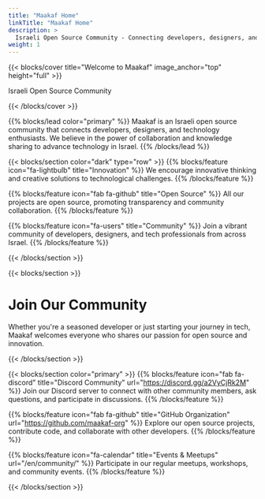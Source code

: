 ```yaml
---
title: "Maakaf Home"
linkTitle: "Maakaf Home"
description: >
  Israeli Open Source Community - Connecting developers, designers, and tech enthusiasts
weight: 1
---
```


{{< blocks/cover title="Welcome to Maakaf" image_anchor="top" height="full" >}}
<p class="lead mt-5">Israeli Open Source Community</p>
{{< /blocks/cover >}}

{{% blocks/lead color="primary" %}}
Maakaf is an Israeli open source community that connects developers, designers, and technology enthusiasts.
We believe in the power of collaboration and knowledge sharing to advance technology in Israel.
{{% /blocks/lead %}}

{{< blocks/section color="dark" type="row" >}}
{{% blocks/feature icon="fa-lightbulb" title="Innovation" %}}
We encourage innovative thinking and creative solutions to technological challenges.
{{% /blocks/feature %}}

{{% blocks/feature icon="fab fa-github" title="Open Source" %}}
All our projects are open source, promoting transparency and community collaboration.
{{% /blocks/feature %}}

{{% blocks/feature icon="fa-users" title="Community" %}}
Join a vibrant community of developers, designers, and tech professionals from across Israel.
{{% /blocks/feature %}}

{{< /blocks/section >}}

{{< blocks/section >}}
<div class="col">
<h1 class="text-center">Join Our Community</h1>
<p class="text-center">
Whether you're a seasoned developer or just starting your journey in tech, 
Maakaf welcomes everyone who shares our passion for open source and innovation.
</p>
</div>

{{< /blocks/section >}}

{{< blocks/section color="primary" >}}
{{% blocks/feature icon="fab fa-discord" title="Discord Community" url="https://discord.gg/a2VyCjRk2M" %}}
Join our Discord server to connect with other community members, ask questions, and participate in discussions.
{{% /blocks/feature %}}

{{% blocks/feature icon="fab fa-github" title="GitHub Organization" url="https://github.com/maakaf-org" %}}
Explore our open source projects, contribute code, and collaborate with other developers.
{{% /blocks/feature %}}

{{% blocks/feature icon="fa-calendar" title="Events & Meetups" url="/en/community/" %}}
Participate in our regular meetups, workshops, and community events.
{{% /blocks/feature %}}

{{< /blocks/section >}}